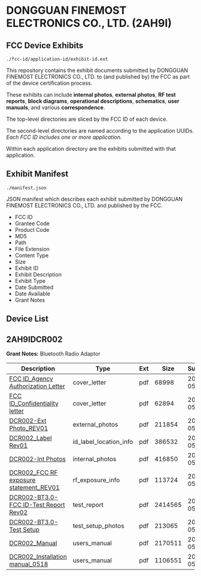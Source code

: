 # DONGGUAN FINEMOST ELECTRONICS CO., LTD. (2AH9I)
## FCC Device Exhibits

```
./fcc-id/application-id/exhibit-id.ext
```

This repository contains the exhibit documents submitted by DONGGUAN FINEMOST ELECTRONICS CO., LTD. to (and published by) the FCC as part of the device certification process.

These exhibits can include **internal photos**, **external photos**, **RF test reports**, **block diagrams**, **operational descriptions**, **schematics**, **user manuals**, and various **correspondence**.

The top-level directories are sliced by the FCC ID of each device.

The second-level directories are named according to the application UUIDs. *Each FCC ID includes one or more application.*

Within each application directory are the exhibits submitted with that application. 

## Exhibit Manifest

```
./manifest.json
```

JSON manifest which describes each exhibit submitted by DONGGUAN FINEMOST ELECTRONICS CO., LTD. and published by the FCC.

- FCC ID
- Grantee Code
- Product Code
- MD5
- Path
- File Extension
- Content Type
- Size
- Exhibit ID
- Exhibit Description
- Exhibit Type
- Date Submitted
- Date Available
- Grant Notes

## Device List
## 2AH9IDCR002
**Grant Notes:** Bluetooth Radio Adaptor

| Description | Type | Ext | Size | Submitted | Available |
| ----------- | ---- | --- | ---- | --------- | --------- |
| [FCC ID_Agency Authorization Letter](2AH9IDCR002/111f63ee0b89c27fbdfcabbd77503c83/3001314.pdf) | cover_letter | pdf | 68998 | 2016-05-23 | 2016-05-25 |
| [FCC ID_Confidentiality letter](2AH9IDCR002/111f63ee0b89c27fbdfcabbd77503c83/3001315.pdf) | cover_letter | pdf | 62894 | 2016-05-23 | 2016-05-25 |
| [DCR002-Ext Photo_REV01](2AH9IDCR002/111f63ee0b89c27fbdfcabbd77503c83/3001316.pdf) | external_photos | pdf | 211854 | 2016-05-23 | 2016-05-25 |
| [DCR002_Label Rev01](2AH9IDCR002/111f63ee0b89c27fbdfcabbd77503c83/3001317.pdf) | id_label_location_info | pdf | 386532 | 2016-05-23 | 2016-05-25 |
| [DCR002-Int Photos](2AH9IDCR002/111f63ee0b89c27fbdfcabbd77503c83/3001318.pdf) | internal_photos | pdf | 416850 | 2016-05-23 | 2016-05-25 |
| [DCR002_FCC RF exposure statement_REV01](2AH9IDCR002/111f63ee0b89c27fbdfcabbd77503c83/3001321.pdf) | rf_exposure_info | pdf | 113724 | 2016-05-23 | 2016-05-25 |
| [DCR002-BT3.0-FCC ID-Test Report Rev02](2AH9IDCR002/111f63ee0b89c27fbdfcabbd77503c83/3001322.pdf) | test_report | pdf | 2414565 | 2016-05-23 | 2016-05-25 |
| [DCR002-BT3.0-Test Setup](2AH9IDCR002/111f63ee0b89c27fbdfcabbd77503c83/3001323.pdf) | test_setup_photos | pdf | 213065 | 2016-05-23 | 2016-05-25 |
| [DCR002_Manual](2AH9IDCR002/111f63ee0b89c27fbdfcabbd77503c83/3001324.pdf) | users_manual | pdf | 2170511 | 2016-05-23 | 2016-05-25 |
| [DCR002_Installation manual_0518](2AH9IDCR002/111f63ee0b89c27fbdfcabbd77503c83/3001325.pdf) | users_manual | pdf | 1106551 | 2016-05-23 | 2016-05-25 |
